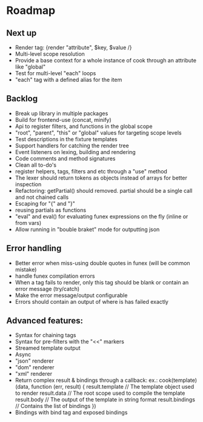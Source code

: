 # Roadmap


## Next up

- Render tag: {render "attribute", $key, $value /}
- Multi-level scope resolution
- Provide a base context for a whole instance of cook through an attribute like "global"
- Test for multi-level "each" loops
- "each" tag with a defined alias for the item

## Backlog

- Break up library in multiple packages
- Build for frontend-use (concat, minify)
- Api to register filters, and functions in the global scope
- "root", "parent", "this" or "global" values for targeting scope levels
- Test descriptions in the fixture templates
- Support handlers for catching the render tree
- Event listeners on lexing, building and rendering
- Code comments and method signatures
- Clean all to-do's
- register helpers, tags, filters and etc through a "use" method
- The lexer should return tokens as objects instead of arrays for better inspection
- Refactoring: getPartial() should removed. partial should be a single call and not chained calls
- Escaping for "{" and "}" 
- reusing partials as functions
- "eval" and eval() for evaluating funex expressions on the fly (inline or from vars)
- Allow running in "bouble braket" mode for outputting json

## Error handling

- Better error when miss-using double quotes in funex (will be common mistake)
- handle funex compilation errors
- When a tag fails to render, only this tag should be blank or contain an error message (try/catch)
- Make the error message/output configurable
- Errors should contain an output of where is has failed exactly


## Advanced features:

- Syntax for chaining tags
- Syntax for pre-filters with the "<<" markers
- Streamed template output
- Async
- "json" renderer
- "dom" renderer
- "xml" renderer
- Return complex result & bindings through a callback:
	ex.:
	cook(template)(data, function (err, result) {
		result.template // The template object used to render
		result.data // The root scope used to compile the template
		result.body // The output of the template in string format
		result.bindings // Contains the list of bindings
	})
- Bindings with bind tag and exposed bindings

